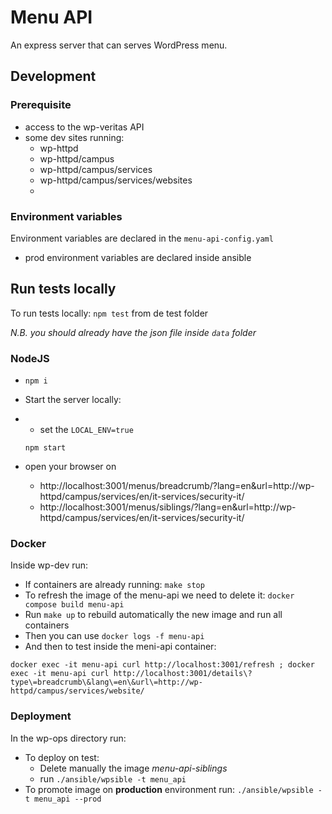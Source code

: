 # Menu API

An express server that can serves WordPress menu.


## Development

### Prerequisite

* access to the wp-veritas API
* some dev sites running:
    * wp-httpd
    * wp-httpd/campus
    * wp-httpd/campus/services
    * wp-httpd/campus/services/websites
    * 

### Environment variables

Environment variables are declared in the `menu-api-config.yaml`
- prod environment variables are declared inside ansible

## Run tests locally

To run tests locally:
`npm test` from de test folder

_N.B. you should already have the json file inside `data` folder_

### NodeJS

* `npm i`
* Start the server locally:
* - set the `LOCAL_ENV=true`
  ```
  npm start
  ```

* open your browser on
    * http://localhost:3001/menus/breadcrumb/?lang=en&url=http://wp-httpd/campus/services/en/it-services/security-it/
    * http://localhost:3001/menus/siblings/?lang=en&url=http://wp-httpd/campus/services/en/it-services/security-it/

### Docker

Inside wp-dev run:
* If containers are already running: `make stop`
* To refresh the image of the menu-api we need to delete it: `docker compose build menu-api`
* Run `make up` to rebuild automatically the new image and run all containers
* Then you can use `docker logs -f menu-api`
* And then to test inside the meni-api container:
```
docker exec -it menu-api curl http://localhost:3001/refresh ; docker exec -it menu-api curl http://localhost:3001/details\?type\=breadcrumb\&lang\=en\&url\=http://wp-httpd/campus/services/website/
```

### Deployment
In the wp-ops directory run:

- To deploy on test: 
  - Delete manually the image _menu-api-siblings_
  - run `./ansible/wpsible -t menu_api`
- To promote image on **production** environment run: `./ansible/wpsible -t menu_api --prod`

